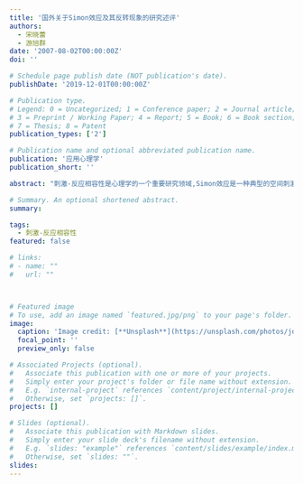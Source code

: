 ```yaml
---
title: '国外关于Simon效应及其反转现象的研究述评'
authors:
  - 宋晓蕾
  - 游旭群
date: '2007-08-02T00:00:00Z'
doi: ''

# Schedule page publish date (NOT publication's date).
publishDate: '2019-12-01T00:00:00Z'

# Publication type.
# Legend: 0 = Uncategorized; 1 = Conference paper; 2 = Journal article;
# 3 = Preprint / Working Paper; 4 = Report; 5 = Book; 6 = Book section;
# 7 = Thesis; 8 = Patent
publication_types: ['2']

# Publication name and optional abbreviated publication name.
publication: '应用心理学'
publication_short: ''

abstract: "刺激-反应相容性是心理学的一个重要研究领域,Simon效应是一种典型的空间刺激-反应相容性现象。本文结合实证研究回顾了近年来国外关于此现象的研究,阐释了Simon效应的传统解释及其反转现象的逻辑再编码及显示-控制排列对应性假说等观点,分析了关于Simon效应的发生阶段及其本质问题的某些争论。最后尝试从空间注意以及电生理等角度来揭示此现象的作用机制。"

# Summary. An optional shortened abstract.
summary: 

tags:
  - 刺激-反应相容性
featured: false

# links:
# - name: ""
#   url: ""



# Featured image
# To use, add an image named `featured.jpg/png` to your page's folder.
image:
  caption: 'Image credit: [**Unsplash**](https://unsplash.com/photos/jdD8gXaTZsc)'
  focal_point: ''
  preview_only: false

# Associated Projects (optional).
#   Associate this publication with one or more of your projects.
#   Simply enter your project's folder or file name without extension.
#   E.g. `internal-project` references `content/project/internal-project/index.md`.
#   Otherwise, set `projects: []`.
projects: []

# Slides (optional).
#   Associate this publication with Markdown slides.
#   Simply enter your slide deck's filename without extension.
#   E.g. `slides: "example"` references `content/slides/example/index.md`.
#   Otherwise, set `slides: ""`.
slides:
---
```


